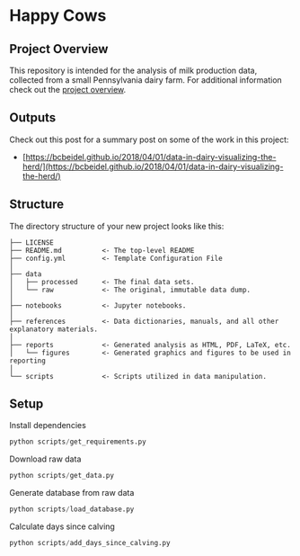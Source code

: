 # Happy Cows

## Project Overview

This repository is intended for the analysis of milk production data, collected from a small Pennsylvania dairy farm.  For additional information check out the [project overview](references/OVERVIEW.md).

## Outputs

Check out this post for a summary post on some of the work in this project:

- [https://bcbeidel.github.io/2018/04/01/data-in-dairy-visualizing-the-herd/](https://bcbeidel.github.io/2018/04/01/data-in-dairy-visualizing-the-herd/)

## Structure

The directory structure of your new project looks like this:

```
├── LICENSE
├── README.md          <- The top-level README
├── config.yml         <- Template Configuration File
│
├── data
│   ├── processed      <- The final data sets.
│   └── raw            <- The original, immutable data dump.
│
├── notebooks          <- Jupyter notebooks.
│
├── references         <- Data dictionaries, manuals, and all other explanatory materials.
│
├── reports            <- Generated analysis as HTML, PDF, LaTeX, etc.
│   └── figures        <- Generated graphics and figures to be used in reporting
│
└── scripts            <- Scripts utilized in data manipulation.
```

## Setup

Install dependencies

``` python
python scripts/get_requirements.py
```

Download raw data

``` python
python scripts/get_data.py
```

Generate database from raw data

``` python
python scripts/load_database.py
```

Calculate days since calving

``` python
python scripts/add_days_since_calving.py
```

